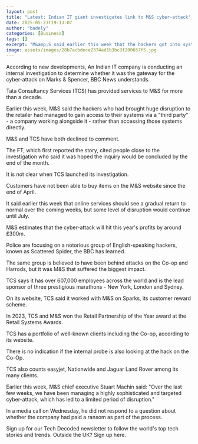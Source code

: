 ```yaml
---
layout: post
title: "Latest: Indian IT giant investigates link to M&S cyber-attack"
date: 2025-05-23T19:13:07
author: "badely"
categories: [Business]
tags: []
excerpt: "M&amp;S said earlier this week that the hackers got into systems via a third party - but did not say who that was."
image: assets/images/28b7acbdece2374ad1b3bc3f200657f5.jpg
---
```


According to new developments, An Indian IT company is conducting an internal investigation to determine whether it was the gateway for the cyber-attack on Marks & Spencer, BBC News understands.

Tata Consultancy Services (TCS) has provided services to M&S for more than a decade.

Earlier this week, M&S said the hackers who had brought huge disruption to the retailer had managed to gain access to their systems via a "third party" - a company working alongside it - rather than accessing those systems directly.

M&S and TCS have both declined to comment.

The FT, which first reported the story, cited people close to the investigation who said it was hoped the inquiry would be concluded by the end of the month.

It is not clear when TCS launched its investigation.

Customers have not been able to buy items on the M&S website since the end of April.

It said earlier this week that online services should see a gradual return to normal over the coming weeks, but some level of disruption would continue until July.

M&S estimates that the cyber-attack will hit this year's profits by around £300m.

Police are focusing on a notorious group of English-speaking hackers, known as Scattered Spider, the BBC has learned.

The same group is believed to have been behind attacks on the Co-op and Harrods, but it was M&S that suffered the biggest impact.

TCS says it has over 607,000 employees across the world and is the lead sponsor of three prestigious marathons - New York, London and Sydney.

On its website, TCS said it worked with M&S on Sparks, its customer reward scheme. 

In 2023, TCS and M&S won the Retail Partnership of the Year award at the Retail Systems Awards.

TCS has a portfolio of well-known clients including the Co-op, according to its website. 

There is no indication if the internal probe is also looking at the hack on the Co-Op.

TCS also counts easyjet, Nationwide and Jaguar Land Rover among its many clients.

Earlier this week, M&S chief executive Stuart Machin said: "Over the last few weeks, we have been managing a highly sophisticated and targeted cyber-attack, which has led to a limited period of disruption."

In a media call on Wednesday, he did not respond to a question about whether the company had paid a ransom as part of the process.

Sign up for our Tech Decoded newsletter to follow the world's top tech stories and trends. Outside the UK? Sign up here.

